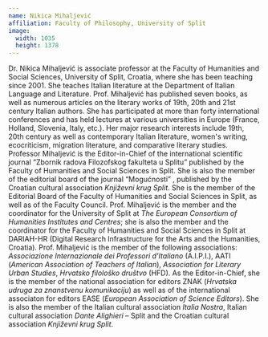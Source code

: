 ```yaml
---
name: Nikica Mihaljević
affiliation: Faculty of Philosophy, University of Split
image:
  width: 1035
  height: 1378
---
```


Dr. Nikica Mihaljević is associate professor at the Faculty of Humanities and Social Sciences, University of Split, Croatia, where she has been teaching since 2001. She teaches Italian literature at the Department of Italian Language and Literature. Prof. Mihaljević has published seven books, as well as numerous articles on the literary works of 19th, 20th and 21st century Italian authors. She has participated at more than forty international conferences and has held lectures at various universities in Europe (France, Holland, Slovenia, Italy, etc.). Her major research interests include 19th, 20th century as well as contemporary Italian literature, women's writing, ecocriticism, migration literature, and comparative literary studies. Professor Mihaljević is the Editor-in-Chief of the international scientific journal “Zbornik radova Filozofskog fakulteta u Splitu” published by the Faculty of Humanities and Social Sciences in Split. She is also the member of the editorial board of the journal “Mogućnosti” , published by the Croatian cultural association _Književni krug Split_. She is the member of the Editorial Board of the Faculty of Humanities and Social Sciences in Split, as well as of the Faculty Council. Prof. Mihaljević is the member and the coordinator for the University of Split at _The European Consortium of Humanities Institutes and Centres_; she is also the member and the coordinator for the Faculty of Humanities and Social Sciences in Split at DARIAH-HR (Digital Research Infrastructure for the Arts and the Humanities, Croatia). Prof. Mihaljević is the member of the following associations: _Associazione Internazionale dei Professori d'Italiano_ (A.I.P.I.), AATI (_American Association of Teachers of Italian_), _Association for Literary Urban Studies_, _Hrvatsko filološko društvo_ (HFD). As the Editor-in-Chief, she is the member of the national association for editors ZNAK (_Hrvatska udruga za znanstvenu komunikaciju_) as well as of the international associaton for editors EASE (_European Association of Science Editors_). She is also the member of the Italian cultural association _Italia Nostra_, Italian cultural association _Dante Alighieri_ – Split and the Croatian cultural association _Književni krug Split_.
